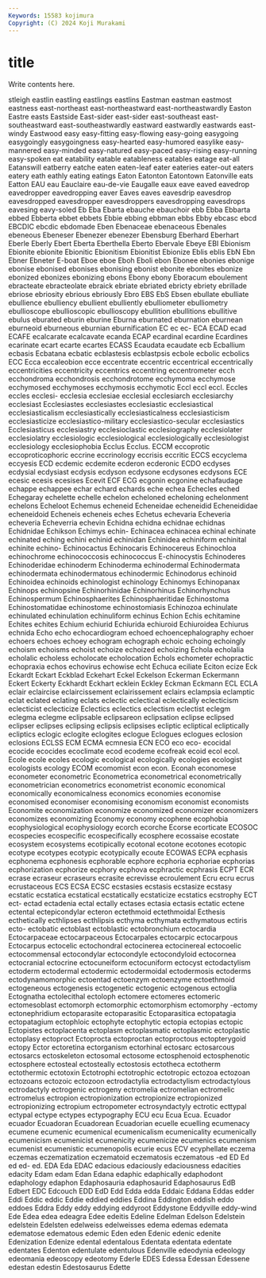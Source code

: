 ```yaml
---
Keywords: 15583 kojimura
Copyright: (C) 2024 Koji Murakami
---
```


# title

Write contents here.



stleigh eastlin
eastling eastlings eastlins Eastman eastman eastmost eastness east-northeast east-northeastward east-northeastwardly
Easton Eastre easts Eastside East-sider east-sider east-southeast east-southeastward east-southeastwardly eastward
eastwardly eastwards east-windy Eastwood easy easy-fitting easy-flowing easy-going easygoing easygoingly
easygoingness easy-hearted easy-humored easylike easy-mannered easy-minded easy-natured easy-paced easy-rising easy-running
easy-spoken eat eatability eatable eatableness eatables eatage eat-all Eatanswill eatberry
eatche eaten eaten-leaf eater eateries eater-out eaters eatery eath eathly
eating eatings Eaton Eatonton Eatontown Eatonville eats Eatton EAU eau
Eauclaire eau-de-vie Eaugalle eaux eave eaved eavedrop eavedropper eavedropping eaver
Eaves eaves eavesdrip eavesdrop eavesdropped eavesdropper eavesdroppers eavesdropping eavesdrops eavesing
eavy-soled Eb Eba Ebarta ebauche ebauchoir ebb Ebba Ebbarta ebbed
Ebberta ebbet ebbets Ebbie ebbing ebbman ebbs Ebby ebcasc ebcd
EBCDIC ebcdic ebdomade Eben Ebenaceae ebenaceous Ebenales ebeneous Ebeneser Ebenezer
ebenezer Ebensburg Eberhard Eberhart Eberle Eberly Ebert Eberta Eberthella Eberto
Ebervale Ebeye EBI Ebionism Ebionite ebionite Ebionitic Ebionitism Ebionitist Ebionize
Eblis eblis EbN Ebn Ebner Ebneter E-boat Eboe eboe Eboh
Eboli ebon Ebonee ebonies ebonige ebonise ebonised ebonises ebonising ebonist
ebonite ebonites ebonize ebonized ebonizes ebonizing ebons Ebony ebony Eboracum
eboulement ebracteate ebracteolate ebraick ebriate ebriated ebricty ebriety ebrillade ebriose
ebriosity ebrious ebriously Ebro EBS EbS Ebsen ebullate ebulliate ebullience
ebulliency ebullient ebulliently ebulliometer ebulliometry ebullioscope ebullioscopic ebullioscopy ebullition ebullitions
ebullitive ebulus eburated eburin eburine Eburna eburnated eburnation eburnean eburneoid
eburneous eburnian eburnification EC ec ec- ECA ECAD ecad ECAFE
ecalcarate ecalcavate ecanda ECAP ecardinal ecardine Ecardines ecarinate ecart ecarte
ecartes ECASS Ecaudata ecaudate ecb Ecballium ecbasis Ecbatana ecbatic ecblastesis
ecblastpsis ecbole ecbolic ecbolics ECC Ecca eccaleobion ecce eccentrate eccentric
eccentrical eccentrically eccentricities eccentricity eccentrics eccentring eccentrometer ecch ecchondroma ecchondrosis
ecchondrotome ecchymoma ecchymose ecchymosed ecchymoses ecchymosis ecchymotic Eccl eccl eccl.
Eccles eccles ecclesi- ecclesia ecclesiae ecclesial ecclesiarch ecclesiarchy ecclesiast Ecclesiastes
ecclesiastes ecclesiastic ecclesiastical ecclesiasticalism ecclesiastically ecclesiasticalness ecclesiasticism ecclesiasticize ecclesiastico-military ecclesiastico-secular
ecclesiastics Ecclesiasticus ecclesiastry ecclesioclastic ecclesiography ecclesiolater ecclesiolatry ecclesiologic ecclesiological ecclesiologically
ecclesiologist ecclesiology ecclesiophobia Ecclus Ecclus. ECCM eccoprotic eccoproticophoric eccrine eccrinology
eccrisis eccritic ECCS eccyclema eccyesis ECD ecdemic ecdemite ecderon ecderonic
ECDO ecdyses ecdysial ecdysiast ecdysis ecdyson ecdysone ecdysones ecdysons ECE
ecesic ecesis ecesises Ecevit ECF ECG ecgonin ecgonine echafaudage echappe
echappee echar echard echards eche echea Echecles eched Echegaray echelette
echelle echelon echeloned echeloning echelonment echelons Echeloot Echemus echeneid Echeneidae
echeneidid Echeneididae echeneidoid Echeneis echeneis eches Echetus echevaria Echeveria echeveria
Echeverria echevin Echidna echidna echidnae echidnas Echidnidae Echikson Echimys echin-
Echinacea echinacea echinal echinate echinated eching echini echinid echinidan Echinidea
echiniform echinital echinite echino- Echinocactus Echinocaris Echinocereus Echinochloa echinochrome echinococcosis
echinococcus E-chinocystis Echinoderes Echinoderidae echinoderm Echinoderma echinodermal Echinodermata echinodermata echinodermatous
echinodermic Echinodorus echinoid Echinoidea echinoids echinologist echinology Echinomys Echinopanax Echinops
echinopsine Echinorhinidae Echinorhinus Echinorhynchus Echinospermum Echinosphaerites Echinosphaeritidae Echinostoma Echinostomatidae echinostome
echinostomiasis Echinozoa echinulate echinulated echinulation echinuliform echinus Echion Echis echitamine
Echites echites Echium echiurid Echiurida echiuroid Echiuroidea Echiurus echnida Echo
echo echocardiogram echoed echoencephalography echoer echoers echoes echoey echogram echograph
echoic echoing echoingly echoism echoisms echoist echoize echoized echoizing Echola
echolalia echolalic echoless echolocate echolocation Echols echometer echopractic echopraxia echos
echovirus echowise echt Echuca eciliate Eciton ecize Eck Eckardt Eckart
Eckblad Eckehart Eckel Eckelson Eckerman Eckermann Eckert Eckerty Eckhardt Eckhart
ecklein Eckley Eckman Eckmann ECL ECLA eclair eclaircise eclaircissement eclairissement
eclairs eclampsia eclamptic eclat eclated eclating eclats eclectic eclectical eclectically
eclecticism eclecticist eclecticize Eclectics eclectics eclectism eclectist eclegm eclegma eclegme
eclipsable eclipsareon eclipsation eclipse eclipsed eclipser eclipses eclipsing eclipsis eclipsises
ecliptic ecliptical ecliptically ecliptics eclogic eclogite eclogites eclogue Eclogues eclogues
eclosion eclosions ECLSS ECM ECMA ecmnesia ECN ECO eco eco-
ecocidal ecocide ecocides ecoclimate ecod ecodeme ecofreak ecoid ecol ecol.
Ecole ecole ecoles ecologic ecological ecologically ecologies ecologist ecologists ecology
ECOM ecomomist econ econ. Econah economese econometer econometric Econometrica econometrical
econometrically econometrician econometrics econometrist economic economical economically economicalness economics economies
economise economised economiser economising economism economist economists Economite economization economize
economized economizer economizers economizes economizing Economy economy ecophene ecophobia ecophysiological
ecophysiology ecorch ecorche Ecorse ecorticate ECOSOC ecospecies ecospecific ecospecifically ecosphere
ecossaise ecostate ecosystem ecosystems ecotipically ecotonal ecotone ecotones ecotopic ecotype
ecotypes ecotypic ecotypically ecoute ECOWAS ECPA ecphasis ecphonema ecphonesis ecphorable
ecphore ecphoria ecphoriae ecphorias ecphorization ecphorize ecphory ecphova ecphractic ecphrasis
ECPT ECR ecrase ecraseur ecraseurs ecrasite ecrevisse ecroulement Ecru ecru
ecrus ecrustaceous ECS ECSA ECSC ecstasies ecstasis ecstasize ecstasy ecstatic
ecstatica ecstatical ecstatically ecstaticize ecstatics ecstrophy ECT ect- ectad ectadenia
ectal ectally ectases ectasia ectasis ectatic ectene ectental ectepicondylar ecteron
ectethmoid ectethmoidal Ecthesis ecthetically ecthlipses ecthlipsis ecthyma ecthymata ecthymatous ectiris
ecto- ectobatic ectoblast ectoblastic ectobronchium ectocardia Ectocarpaceae ectocarpaceous Ectocarpales ectocarpic
ectocarpous Ectocarpus ectocelic ectochondral ectocinerea ectocinereal ectocoelic ectocommensal ectocondylar ectocondyle
ectocondyloid ectocornea ectocranial ectocrine ectocuneiform ectocuniform ectocyst ectodactylism ectoderm ectodermal
ectodermic ectodermoidal ectodermosis ectoderms ectodynamomorphic ectoentad ectoenzym ectoenzyme ectoethmoid ectogeneous
ectogenesis ectogenetic ectogenic ectogenous ectoglia Ectognatha ectolecithal ectoloph ectomere ectomeres
ectomeric ectomesoblast ectomorph ectomorphic ectomorphism ectomorphy -ectomy ectonephridium ectoparasite ectoparasitic
Ectoparasitica ectopatagia ectopatagium ectophloic ectophyte ectophytic ectopia ectopias ectopic Ectopistes
ectoplacenta ectoplasm ectoplasmatic ectoplasmic ectoplastic ectoplasy ectoproct Ectoprocta ectoproctan ectoproctous
ectopterygoid ectopy Ector ectoretina ectorganism ectorhinal ectosarc ectosarcous ectosarcs ectoskeleton
ectosomal ectosome ectosphenoid ectosphenotic ectosphere ectosteal ectosteally ectostosis ectotheca ectotherm
ectothermic ectotoxin Ectotrophi ectotrophic ectotropic ectozoa ectozoan ectozoans ectozoic ectozoon
ectrodactylia ectrodactylism ectrodactylous ectrodactyly ectrogenic ectrogeny ectromelia ectromelian ectromelic ectromelus
ectropion ectropionization ectropionize ectropionized ectropionizing ectropium ectropometer ectrosyndactyly ectrotic ecttypal
ectypal ectype ectypes ectypography ECU ecu Ecua Ecua. Ecuador ecuador
Ecuadoran Ecuadorean Ecuadorian ecuelle ecuelling ecumenacy ecumene ecumenic ecumenical ecumenicalism
ecumenicality ecumenically ecumenicism ecumenicist ecumenicity ecumenicize ecumenics ecumenism ecumenist ecumenistic
ecumenopolis ecurie ecus ECV ecyphellate eczema eczemas eczematization eczematoid eczematosis
eczematous -ed ED Ed ed ed- ed. EDA Eda EDAC
edacious edaciously edaciousness edacities edacity Edam edam Edan Edana edaphic
edaphically edaphodont edaphology edaphon Edaphosauria edaphosaurid Edaphosaurus EdB Edbert EDC
Edcouch EDD EdD Edd Edda edda Eddaic Eddana Eddas edder
Eddi Eddic eddic Eddie eddied eddies Eddina Eddington eddish eddo
eddoes Eddra Eddy eddy eddying eddyroot Eddystone Eddyville eddy-wind Ede
Edea edea edeagra Edee edeitis Edeline Edelman Edelson Edelstein edelstein
Edelsten edelweiss edelweisses edema edemas edemata edematose edematous edemic Eden
eden Edenic edenic edenite Edenization Edenize edental edentalous Edentata edentata
edentate edentates Edenton edentulate edentulous Edenville edeodynia edeology edeomania edeoscopy
edeotomy Ederle EDES Edessa Edessan Edessene edestan edestin Edestosaurus Edette
